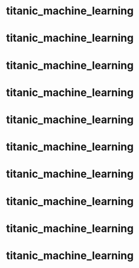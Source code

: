 # titanic_machine_learning
# titanic_machine_learning
# titanic_machine_learning
# titanic_machine_learning
# titanic_machine_learning
# titanic_machine_learning
# titanic_machine_learning
# titanic_machine_learning
# titanic_machine_learning
# titanic_machine_learning
